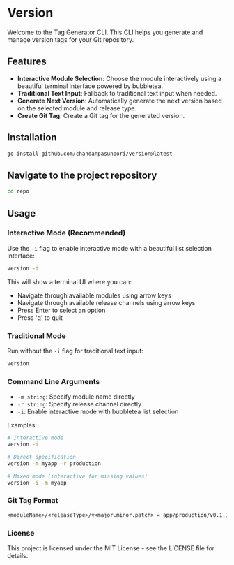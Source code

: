 # Version

Welcome to the Tag Generator CLI. This CLI helps you generate and manage version tags for your Git repository.

## Features

- **Interactive Module Selection**: Choose the module interactively using a beautiful terminal interface powered by bubbletea.
- **Traditional Text Input**: Fallback to traditional text input when needed.
- **Generate Next Version**: Automatically generate the next version based on the selected module and release type.
- **Create Git Tag**: Create a Git tag for the generated version.

## Installation

```bash
go install github.com/chandanpasunoori/version@latest
```

## Navigate to the project repository

```bash
cd repo
```

## Usage

### Interactive Mode (Recommended)

Use the `-i` flag to enable interactive mode with a beautiful list selection interface:

```bash
version -i
```

This will show a terminal UI where you can:
- Navigate through available modules using arrow keys
- Navigate through available release channels using arrow keys
- Press Enter to select an option
- Press 'q' to quit

### Traditional Mode

Run without the `-i` flag for traditional text input:

```bash
version
```

### Command Line Arguments

- `-m string`: Specify module name directly
- `-r string`: Specify release channel directly  
- `-i`: Enable interactive mode with bubbletea list selection

Examples:
```bash
# Interactive mode
version -i

# Direct specification
version -m myapp -r production

# Mixed mode (interactive for missing values)
version -i -m myapp
```

### Git Tag Format

```txt
<moduleName>/<releaseType>/v<major.minor.patch> = app/production/v0.1.1
```

### License

This project is licensed under the MIT License - see the LICENSE file for details.
